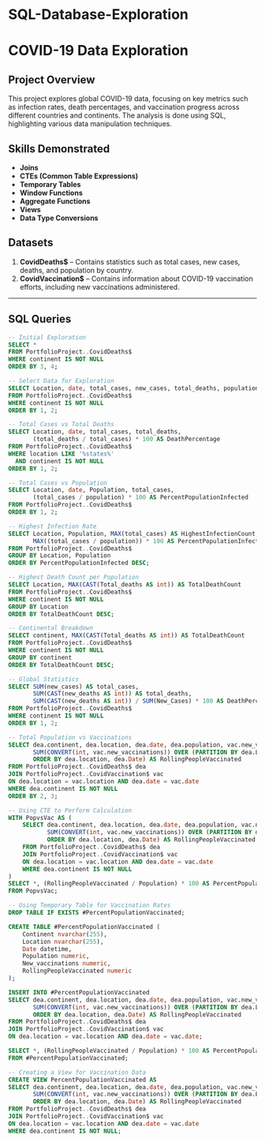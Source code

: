 # SQL-Database-Exploration
# COVID-19 Data Exploration

## Project Overview

This project explores global COVID-19 data, focusing on key metrics such as infection rates, death percentages, and vaccination progress across different countries and continents. The analysis is done using SQL, highlighting various data manipulation techniques.

## Skills Demonstrated

- **Joins**
- **CTEs (Common Table Expressions)**
- **Temporary Tables**
- **Window Functions**
- **Aggregate Functions**
- **Views**
- **Data Type Conversions**

## Datasets

1. **CovidDeaths$** – Contains statistics such as total cases, new cases, deaths, and population by country.
2. **CovidVaccination$** – Contains information about COVID-19 vaccination efforts, including new vaccinations administered.

---

## SQL Queries

```sql
-- Initial Exploration
SELECT * 
FROM PortfolioProject..CovidDeaths$ 
WHERE continent IS NOT NULL 
ORDER BY 3, 4;

-- Select Data for Exploration
SELECT Location, date, total_cases, new_cases, total_deaths, population
FROM PortfolioProject..CovidDeaths$
WHERE continent IS NOT NULL 
ORDER BY 1, 2;

-- Total Cases vs Total Deaths
SELECT Location, date, total_cases, total_deaths, 
       (total_deaths / total_cases) * 100 AS DeathPercentage
FROM PortfolioProject..CovidDeaths$
WHERE location LIKE '%states%'
  AND continent IS NOT NULL
ORDER BY 1, 2;

-- Total Cases vs Population
SELECT Location, date, Population, total_cases, 
       (total_cases / population) * 100 AS PercentPopulationInfected
FROM PortfolioProject..CovidDeaths$
ORDER BY 1, 2;

-- Highest Infection Rate
SELECT Location, Population, MAX(total_cases) AS HighestInfectionCount,  
       MAX((total_cases / population)) * 100 AS PercentPopulationInfected
FROM PortfolioProject..CovidDeaths$
GROUP BY Location, Population
ORDER BY PercentPopulationInfected DESC;

-- Highest Death Count per Population
SELECT Location, MAX(CAST(Total_deaths AS int)) AS TotalDeathCount
FROM PortfolioProject..CovidDeaths$
WHERE continent IS NOT NULL 
GROUP BY Location
ORDER BY TotalDeathCount DESC;

-- Continental Breakdown
SELECT continent, MAX(CAST(Total_deaths AS int)) AS TotalDeathCount
FROM PortfolioProject..CovidDeaths$
WHERE continent IS NOT NULL 
GROUP BY continent
ORDER BY TotalDeathCount DESC;

-- Global Statistics
SELECT SUM(new_cases) AS total_cases, 
       SUM(CAST(new_deaths AS int)) AS total_deaths, 
       SUM(CAST(new_deaths AS int)) / SUM(New_Cases) * 100 AS DeathPercentage
FROM PortfolioProject..CovidDeaths$
WHERE continent IS NOT NULL
ORDER BY 1, 2;

-- Total Population vs Vaccinations
SELECT dea.continent, dea.location, dea.date, dea.population, vac.new_vaccinations,
       SUM(CONVERT(int, vac.new_vaccinations)) OVER (PARTITION BY dea.Location 
       ORDER BY dea.location, dea.Date) AS RollingPeopleVaccinated
FROM PortfolioProject..CovidDeaths$ dea
JOIN PortfolioProject..CovidVaccination$ vac
ON dea.location = vac.location AND dea.date = vac.date
WHERE dea.continent IS NOT NULL
ORDER BY 2, 3;

-- Using CTE to Perform Calculation
WITH PopvsVac AS (
    SELECT dea.continent, dea.location, dea.date, dea.population, vac.new_vaccinations,
           SUM(CONVERT(int, vac.new_vaccinations)) OVER (PARTITION BY dea.Location 
           ORDER BY dea.location, dea.Date) AS RollingPeopleVaccinated
    FROM PortfolioProject..CovidDeaths$ dea
    JOIN PortfolioProject..CovidVaccination$ vac
    ON dea.location = vac.location AND dea.date = vac.date
    WHERE dea.continent IS NOT NULL
)
SELECT *, (RollingPeopleVaccinated / Population) * 100 AS PercentPopulationVaccinated
FROM PopvsVac;

-- Using Temporary Table for Vaccination Rates
DROP TABLE IF EXISTS #PercentPopulationVaccinated;

CREATE TABLE #PercentPopulationVaccinated (
    Continent nvarchar(255),
    Location nvarchar(255),
    Date datetime,
    Population numeric,
    New_vaccinations numeric,
    RollingPeopleVaccinated numeric
);

INSERT INTO #PercentPopulationVaccinated
SELECT dea.continent, dea.location, dea.date, dea.population, vac.new_vaccinations,
       SUM(CONVERT(int, vac.new_vaccinations)) OVER (PARTITION BY dea.Location 
       ORDER BY dea.location, dea.Date) AS RollingPeopleVaccinated
FROM PortfolioProject..CovidDeaths$ dea
JOIN PortfolioProject..CovidVaccination$ vac
ON dea.location = vac.location AND dea.date = vac.date;

SELECT *, (RollingPeopleVaccinated / Population) * 100 AS PercentPopulationVaccinated
FROM #PercentPopulationVaccinated;

-- Creating a View for Vaccination Data
CREATE VIEW PercentPopulationVaccinated AS
SELECT dea.continent, dea.location, dea.date, dea.population, vac.new_vaccinations,
       SUM(CONVERT(int, vac.new_vaccinations)) OVER (PARTITION BY dea.Location 
       ORDER BY dea.location, dea.Date) AS RollingPeopleVaccinated
FROM PortfolioProject..CovidDeaths$ dea
JOIN PortfolioProject..CovidVaccination$ vac
ON dea.location = vac.location AND dea.date = vac.date
WHERE dea.continent IS NOT NULL;
